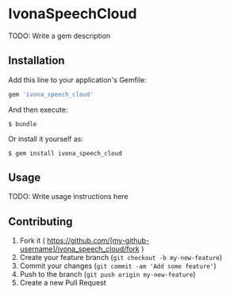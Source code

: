 # IvonaSpeechCloud

TODO: Write a gem description

## Installation

Add this line to your application's Gemfile:

```ruby
gem 'ivona_speech_cloud'
```

And then execute:

    $ bundle

Or install it yourself as:

    $ gem install ivona_speech_cloud

## Usage

TODO: Write usage instructions here

## Contributing

1. Fork it ( https://github.com/[my-github-username]/ivona_speech_cloud/fork )
2. Create your feature branch (`git checkout -b my-new-feature`)
3. Commit your changes (`git commit -am 'Add some feature'`)
4. Push to the branch (`git push origin my-new-feature`)
5. Create a new Pull Request
